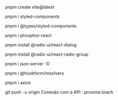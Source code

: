 pnpm create vite@latest

pnpm i styled-components

pnpm i @types/styled-components

pnpm i phosphor-react

pnpm install @radix-ui/react-dialog

pnpm install @radix-ui/react-radio-group

pnpm i json-server -D

pnpm i @hookform/resolvers

pnpm i axios



git push -u origin Conexão com a API : proxima brach
